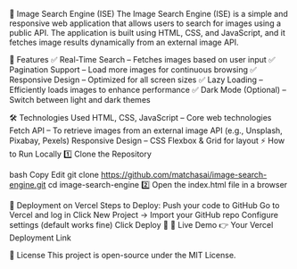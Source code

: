 📸 Image Search Engine (ISE)
The Image Search Engine (ISE) is a simple and responsive web application that allows users to search for images using a public API. The application is built using HTML, CSS, and JavaScript, and it fetches image results dynamically from an external image API.

🚀 Features
✅ Real-Time Search – Fetches images based on user input
✅ Pagination Support – Load more images for continuous browsing
✅ Responsive Design – Optimized for all screen sizes
✅ Lazy Loading – Efficiently loads images to enhance performance
✅ Dark Mode (Optional) – Switch between light and dark themes

🛠️ Technologies Used
HTML, CSS, JavaScript – Core web technologies
Fetch API – To retrieve images from an external image API (e.g., Unsplash, Pixabay, Pexels)
Responsive Design – CSS Flexbox & Grid for layout
⚡ How to Run Locally
1️⃣ Clone the Repository

bash
Copy
Edit
git clone https://github.com/matchasai/image-search-engine.git
cd image-search-engine
2️⃣ Open the index.html file in a browser

🚀 Deployment on Vercel
Steps to Deploy:
Push your code to GitHub
Go to Vercel and log in
Click New Project → Import your GitHub repo
Configure settings (default works fine)
Click Deploy 🎉
🔗 Live Demo
👉 Your Vercel Deployment Link

📜 License
This project is open-source under the MIT License.
